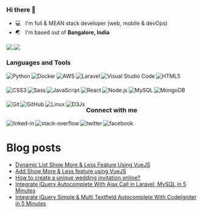 
### Hi there 👋

- :computer: &nbsp; I'm full & MEAN stack developer (web, mobile & devOps)
- :earth_asia: &nbsp; I'm based out of **Bangalore, India**

<!--

 [![Muni's GitHub stats](https://github-readme-stats.vercel.app/api?username=muni2explore&show_icons=true&hide_border=true&count_private=true&include_all_commits=true&theme=cobalt&contribute=false)](https://github.com/muni2explore/github-readme-stats)
 -->
 
 <a href="https://github.com/muni2explore">
  <img align="center" src="https://github-readme-stats.vercel.app/api?username=muni2explore&show_icons=true&hide_border=true&count_private=true&include_all_commits=true&theme=cobalt" />
</a>
<a href="https://github.com/muni2explore">
  <img align="center" src="https://github-readme-stats.vercel.app/api/top-langs/?username=muni2explore&layout=compact&theme=cobalt" />
</a>



### Languages and Tools

<img style="margin-bottom: 20px;" align="left" alt="Python" src="https://img.shields.io/badge/python%20-%2320232a.svg?&style=for-the-badge&logo=python&logoColor=%2361DAFB" />
<img style="margin-bottom: 20px;" align="left" alt="Docker" src="https://img.shields.io/badge/docker%20-%232498ec.svg?&style=for-the-badge&logo=docker&logoColor=%23ffffff" />
<img style="margin-bottom: 20px;" align="left" alt="AWS"  src="https://img.shields.io/badge/aws%20-%23232f3e.svg?&style=for-the-badge&logo=amazonaws&logoColor=%23fff" />
<img style="margin-bottom: 20px;" align="left" alt="Laravel" src="https://img.shields.io/badge/laravel%20-%23000.svg?&style=for-the-badge&logo=laravel&logoColor=ff2d20&color=fedcba">
<img style="margin-bottom: 20px;" align="left" alt="Visual Studio Code" src="https://img.shields.io/badge/visual%20studio%20code%20-%2325abf2.svg?&style=for-the-badge&logo=visualstudiocode&logoColor=white&color=25abf2">
<img style="margin-bottom: 20px;" align="left" alt="HTML5" src="https://img.shields.io/badge/html5%20-%2325abf2.svg?&style=for-the-badge&logo=html5&logoColor=white&color=e34c26">
<img style="margin-bottom: 20px;" align="left" alt="CSS3" src="https://img.shields.io/badge/css3%20-%2325abf2.svg?&style=for-the-badge&logo=css3&logoColor=white&color=264de4">
<img style="margin-bottom: 20px;" align="left" alt="Sass"  src="https://img.shields.io/badge/sass%20-%2325abf2.svg?&style=for-the-badge&logo=sass&logoColor=white&color=c69">
<img style="margin-bottom: 20px;" align="left" alt="JavaScript" src="https://img.shields.io/badge/javascript%20-%2325abf2.svg?&style=for-the-badge&logo=javascript&logoColor=000&color=f0db4f">
<img style="margin-bottom: 20px;" align="left" alt="React" src="https://img.shields.io/badge/react%20-%2325abf2.svg?&style=for-the-badge&logo=react&logoColor=000&color=61DBFB">
<img style="margin-bottom: 20px;" align="left" alt="Node.js" src="https://img.shields.io/badge/node.js%20-%2325abf2.svg?&style=for-the-badge&logo=nodedotjs&logoColor=white&color=303030">
<img style="margin-bottom: 20px;" align="left" alt="MySQL" src="https://img.shields.io/badge/mysql%20-%2325abf2.svg?&style=for-the-badge&logo=mysql&logoColor=white&color=00758F">
<img style="margin-bottom: 20px;" align="left" alt="MongoDB" src="https://img.shields.io/badge/mongodb%20-%2325abf2.svg?&style=for-the-badge&logo=mongodb&logoColor=white&color=4DB33D">
<img style="margin-bottom: 20px;" align="left" alt="Git"  src="https://img.shields.io/badge/git%20-%2325abf2.svg?&style=for-the-badge&logo=git&logoColor=white&color=f34f29">
<img style="margin-bottom: 20px;" align="left" alt="GitHub" src="https://img.shields.io/badge/github%20-%2325abf2.svg?&style=for-the-badge&logo=github&logoColor=white&color=4078c0">

<img style="margin-bottom: 20px;" align="left" alt="Linux"  src="https://img.shields.io/badge/linux%20-%2325abf2.svg?&style=for-the-badge&logo=linux&logoColor=white&color=333333" />
<img style="margin-bottom: 20px;" align="left" alt="D3Js"  src="https://img.shields.io/badge/d3js%20-%2325abf2.svg?&style=for-the-badge&logo=d3dotjs&logoColor=white&color=f37554" />



<br />
<br />
<p>&nbsp;</p>

### Connect with me


[<img align="left" alt="linked-in" src="https://img.shields.io/badge/linkedin-%230077B5.svg?&style=for-the-badge&logo=linkedin&logoColor=white" />](https://www.linkedin.com/in/munihappy)
[<img align="left" alt="stack-overflow" src="https://img.shields.io/badge/stack%20overflow-FE7A16?logo=stack-overflow&logoColor=white&style=for-the-badge" />](https://stackoverflow.com/users/2296266/muni)
[<img align="left" alt="twitter" src="https://img.shields.io/badge/twitter-%231DA1F2.svg?&style=for-the-badge&logo=twitter&logoColor=white" />](https://twitter.com/munihappy)
[<img align="left" alt="facebook" src="https://img.shields.io/badge/facebook-%231877F2.svg?&style=for-the-badge&logo=facebook&logoColor=white" />](https://www.facebook.com/muni.ayothi)

<p>&nbsp;</p>


# Blog posts
<!-- BLOG-POST-LIST:START -->
- [Dynamic List Show More &amp; Less Feature Using VueJS](https://smarttutorials.net/dynamic-list-show-more-less-feature-using-vuejs/)
- [Add Show More &amp; Less feature using VueJS](https://smarttutorials.net/add-show-more-less-feature-using-vuejs/)
- [How to create a unique wedding invitation online?](https://smarttutorials.net/how-to-create-unique-wedding-invitation-online/)
- [Integrate jQuery Autocomplete With Ajax Call in Laravel, MySQL in 5 Minutes](https://smarttutorials.net/integrate-jquery-autocomplete-with-ajax-call-in-laravel-mysql-in-5-minutes/)
- [Integrate jQuery Simple &amp; Multi Textfield Autocomplete With CodeIgniter in 5 Minutes](https://smarttutorials.net/integrate-jquery-simple-multi-textfield-autocomplete-with-codeigniter-in-5-minutes/)
<!-- BLOG-POST-LIST:END -->



<!--
**muni2explore/muni2explore** is a ✨ _special_ ✨ repository because its `README.md` (this file) appears on your GitHub profile.

Here are some ideas to get you started:

- 🔭 I’m currently working on ...
- 🌱 I’m currently learning ...
- 👯 I’m looking to collaborate on ...
- 🤔 I’m looking for help with ...
- 💬 Ask me about ...
- 📫 How to reach me: ...
- 😄 Pronouns: ...
- ⚡ Fun fact: ...

Reference

https://shields.io/
https://javascript.plainenglish.io/how-to-create-a-kick-ass-github-profile-in-5-minutes-19a8e8d0693b
https://github.com/simple-icons/simple-icons/blob/develop/slugs.md

-->
